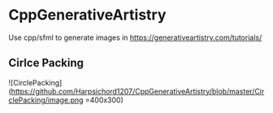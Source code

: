# CppGenerativeArtistry
Use cpp/sfml to generate images in https://generativeartistry.com/tutorials/  

## Cirlce Packing

![CirclePacking](https://github.com/Harpsichord1207/CppGenerativeArtistry/blob/master/CirclePacking/image.png =400x300)
